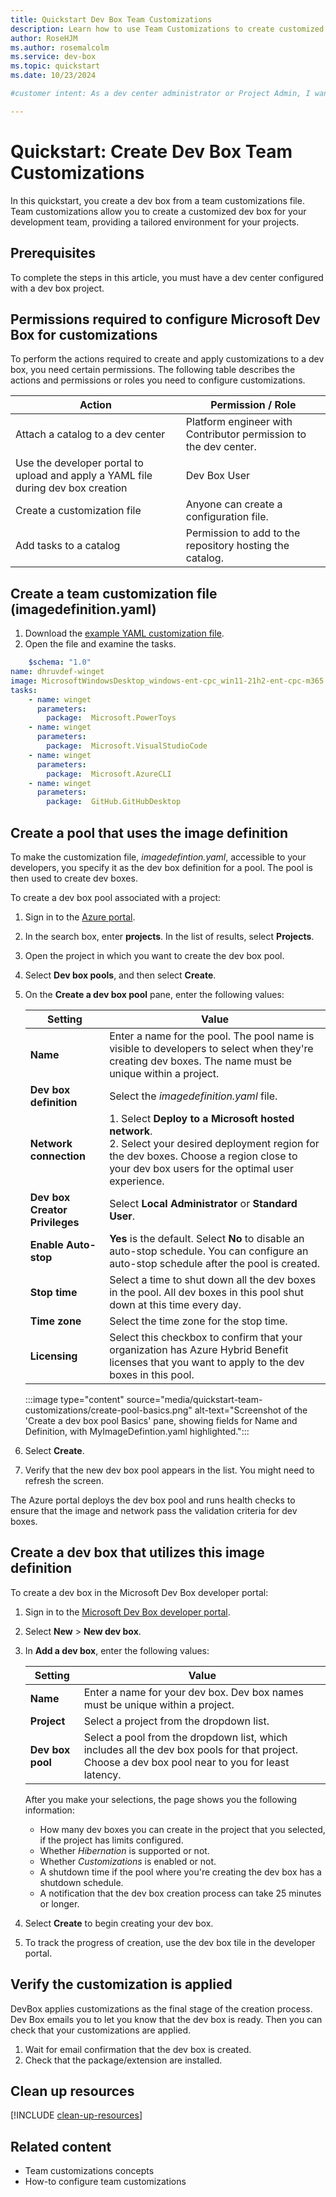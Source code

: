 ```yaml
---  
title: Quickstart Dev Box Team Customizations
description: Learn how to use Team Customizations to create customized dev boxes for your development team, providing a tailored environment for your projects.
author: RoseHJM
ms.author: rosemalcolm
ms.service: dev-box
ms.topic: quickstart
ms.date: 10/23/2024

#customer intent: As a dev center administrator or Project Admin, I want to create a team customization so that I can create a customized dev box as a proof of concept.  

---
```

  
# Quickstart: Create Dev Box Team Customizations  
  
In this quickstart, you create a dev box from a team customizations file. Team customizations allow you to create a customized dev box for your development team, providing a tailored environment for your projects.
  
## Prerequisites  
  
To complete the steps in this article, you must have a dev center configured with a dev box project.  
  
## Permissions required to configure Microsoft Dev Box for customizations  
  
To perform the actions required to create and apply customizations to a dev box, you need certain permissions. The following table describes the actions and permissions or roles you need to configure customizations.  
  
| Action | Permission / Role |  
| --- | --- |  
| Attach a catalog to a dev center | Platform engineer with Contributor permission to the dev center. |  
| Use the developer portal to upload and apply a YAML file during dev box creation | Dev Box User |  
| Create a customization file | Anyone can create a configuration file. |  
| Add tasks to a catalog | Permission to add to the repository hosting the catalog. |  
  
## Create a team customization file (imagedefinition.yaml)  
  
1. Download the [example YAML customization file](https://azure.github.io/dev-box/reference/imagedefinition.yaml).  
1. Open the file and examine the tasks.  
```yml
    $schema: "1.0"
name: dhruvdef-winget
image: MicrosoftWindowsDesktop_windows-ent-cpc_win11-21h2-ent-cpc-m365
tasks:
    - name: winget
      parameters:
        package:  Microsoft.PowerToys
    - name: winget
      parameters:
        package:  Microsoft.VisualStudioCode
    - name: winget
      parameters:
        package:  Microsoft.AzureCLI
    - name: winget
      parameters:
        package:  GitHub.GitHubDesktop
```
    
  
## Create a pool that uses the image definition  

To make the customization file, *imagedefintion.yaml*, accessible to your developers, you specify it as the dev box definition for a pool. The pool is then used to create dev boxes.
  
To create a dev box pool associated with a project:

1. Sign in to the [Azure portal](https://portal.azure.com).

1. In the search box, enter **projects**. In the list of results, select **Projects**.

1. Open the project in which you want to create the dev box pool.

1. Select **Dev box pools**, and then select **Create**.

1. On the **Create a dev box pool** pane, enter the following values:

   | Setting | Value |
   |---|---|
   | **Name** | Enter a name for the pool. The pool name is visible to developers to select when they're creating dev boxes. The name must be unique within a project. |
   | **Dev box definition** | Select the *imagedefinition.yaml* file. |
   | **Network connection** | 1. Select **Deploy to a Microsoft hosted network**. </br>2. Select your desired deployment region for the dev boxes. Choose a region close to your dev box users for the optimal user experience. |
   | **Dev box Creator Privileges** | Select **Local Administrator** or **Standard User**. |
   | **Enable Auto-stop** | **Yes** is the default. Select **No** to disable an auto-stop schedule. You can configure an auto-stop schedule after the pool is created. |
   | **Stop time** | Select a time to shut down all the dev boxes in the pool. All dev boxes in this pool shut down at this time every day. |
   | **Time zone** | Select the time zone for the stop time. |
   | **Licensing** | Select this checkbox to confirm that your organization has Azure Hybrid Benefit licenses that you want to apply to the dev boxes in this pool. |

   :::image type="content" source="media/quickstart-team-customizations/create-pool-basics.png" alt-text="Screenshot of the 'Create a dev box pool Basics' pane, showing fields for Name and Definition, with MyImageDefintion.yaml highlighted.":::

1. Select **Create**.

1. Verify that the new dev box pool appears in the list. You might need to refresh the screen.

The Azure portal deploys the dev box pool and runs health checks to ensure that the image and network pass the validation criteria for dev boxes. 
 
  
## Create a dev box that utilizes this image definition  
  
To create a dev box in the Microsoft Dev Box developer portal:

1. Sign in to the [Microsoft Dev Box developer portal](https://aka.ms/devbox-portal).

1. Select **New** > **New dev box**.

1. In **Add a dev box**, enter the following values:

   | Setting | Value |
   |---|---|
   | **Name** | Enter a name for your dev box. Dev box names must be unique within a project. |
   | **Project** | Select a project from the dropdown list. |
   | **Dev box pool** | Select a pool from the dropdown list, which includes all the dev box pools for that project. Choose a dev box pool near to you for least latency.|

   After you make your selections, the page shows you the following information:

   - How many dev boxes you can create in the project that you selected, if the project has limits configured.
   - Whether *Hibernation* is supported or not.
   - Whether *Customizations* is enabled or not.
   - A shutdown time if the pool where you're creating the dev box has a shutdown schedule.
   - A notification that the dev box creation process can take 25 minutes or longer.
   
1. Select **Create** to begin creating your dev box.

1. To track the progress of creation, use the dev box tile in the developer portal.
  
## Verify the customization is applied  

DevBox applies customizations as the final stage of the creation process. Dev Box emails you to let you know that the dev box is ready. Then you can check that your customizations are applied.
  
1. Wait for email confirmation that the dev box is created.  
2. Check that the package/extension are installed.  
  
## Clean up resources  
  
[!INCLUDE [clean-up-resources](includes/clean-up-resources.md)]
  
## Related content  
  
- Team customizations concepts  
- How-to configure team customizations  
